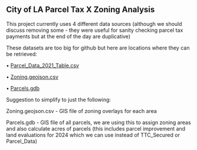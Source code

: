 ## City of LA Parcel Tax X Zoning Analysis

This project currently uses 4 different data sources (although we should discuss removing some - they were useful for sanity checking parcel tax payments but at the end of the day are duplicative)

These datasets are too big for github but here are locations where they can be retrieved:

• [Parcel_Data_2021_Table.csv](https://data.lacounty.gov/datasets/70d93266f45a4080a97b285a471493cd_0/explore?filters=eyJTaXR1c1N0cmVldCI6WyJIWVBFUklPTiBBVkUiXSwiUm9sbFllYXIiOlsiMjAyNCJdfQ%3D%3D)

• [Zoning.geojson.csv](https://geohub.lacity.org/datasets/f2b84d74972a4084aac79fbe504d9b11_15/explore?location=34.051469%2C-118.366046%2C16.23)

• [Parcels.gdb](https://data.lacounty.gov/documents/4d67b154ae614d219c58535659128e71/about)

Suggestion to simplify to just the following:

Zoning.geojson.csv - GIS file of zoning overlays for each area

Parcels.gdb - GIS file of all parcels, we are using this to assign zoning areas and also calculate acres of parcels (this includes parcel improvement and land evaluations for 2024 which we can use instead of TTC_Secured or Parcel_Data)